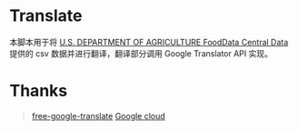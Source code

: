 # Translate
本脚本用于将 [U.S. DEPARTMENT OF AGRICULTURE FoodData Central Data](https://fdc.nal.usda.gov/download-datasets.html) 提供的 csv 数据并进行翻译，翻译部分调用 Google Translator API 实现。

# Thanks
>[free-google-translate](https://github.com/VictorZhang2014/free-google-translate)
>[Google cloud](https://cloud.google.com/)
